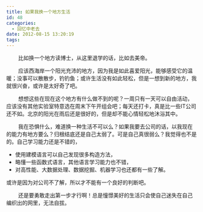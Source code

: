 ```yaml
---
title: 如果我换一个地方生活
id: 48
categories:
  - 回忆中老去
date: 2012-08-15 13:20:19
tags:
---
```


&nbsp;&nbsp;&nbsp;&nbsp;&nbsp;&nbsp;&nbsp; 比如换一个地方读博士，从这里退学的话，比如去美帝。

&nbsp;&nbsp;&nbsp;&nbsp;&nbsp;&nbsp;&nbsp; 应该西海岸一个阳光充沛的地方，因为我是如此喜爱阳光，能够感受它的温暖；没事可以散散步，钓钓鱼；或许生活没有如此轻松，但是一想到新的地方，我就很兴奋，或许是太好奇了吧。

&nbsp;&nbsp;&nbsp;&nbsp;&nbsp;&nbsp;&nbsp; 想想这些在现在这个地方有什么做不到的呢？一周只有一天可以自由活动，应该没有其他实验室特意选在周末下午开组会吧；每天还打卡，真是比一些IT公司还不如。北京的阳光在雨后还是很好的，但是却不能心情轻松地沐浴其中。

&nbsp;&nbsp;&nbsp;&nbsp;&nbsp;&nbsp;&nbsp; 我在恐惧什么，难道换一种生活不可以么？如果我要去公司的话，以我现在的能力有地方要么？归根结底还是自己太弱了。可是自己真很弱么？我觉得也不是的。自己学习能力还是不错的，

*   使用建模语言可以自己发现很多构造方法，
*   略懂一些函数式语言，其他语言学习能力也不错，
*   对高性能、大数据处理、数据挖掘、机器学习也还都有一些了解。 

或许是因为对公司不了解，所以才不能有一个良好的判断吧。

&nbsp;&nbsp;&nbsp;&nbsp;&nbsp;&nbsp;&nbsp; 还是要勇敢走出第一步才行啊！总是憧憬美好的生活只会使自己迷失在自己编织出的网里，无法自拔。